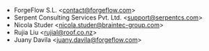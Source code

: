 - ForgeFlow S.L. \<<contact@forgeflow.com>\>
- Serpent Consulting Services Pvt. Ltd. \<<support@serpentcs.com>\>
- Nicola Studer \<<nicola.studer@braintec-group.com>\>
- Rujia Liu \<<rujial@roof.co.nz>\>
- Juany Davila \<<juany.davila@forgeflow.com>\>

